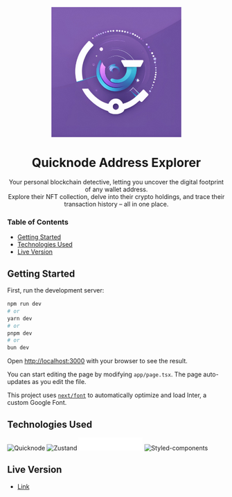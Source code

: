<div align="center">
    <img src="./public/logo.png" width="300px" />
    <h1>Quicknode Address Explorer</h1>
    <p>
    Your personal blockchain detective, letting you uncover the digital footprint of any wallet address.
    <br>
    Explore their NFT collection, delve into their crypto holdings, and trace their transaction history – all in one place.
    </p>
</div>

### Table of Contents

- [Getting Started](#getting-started)
- [Technologies Used](#technologies-used)
- [Live Version](#live-version)

## Getting Started

First, run the development server:

```bash
npm run dev
# or
yarn dev
# or
pnpm dev
# or
bun dev
```

Open [http://localhost:3000](http://localhost:3000) with your browser to see the result.

You can start editing the page by modifying `app/page.tsx`. The page auto-updates as you edit the file.

This project uses [`next/font`](https://nextjs.org/docs/basic-features/font-optimization) to automatically optimize and load Inter, a custom Google Font.

## Technologies Used

<div align="left">
    <img alt="Quicknode" src="https://www.quicknode.com/docs/img/logo.svg"  height="30px" title="Quicknode" />
    <img alt="Zustand" src="https://docs.pmnd.rs/_next/image?url=%2F_next%2Fstatic%2Fmedia%2Fzustand-icon.8507f6a0.png&w=2048&q=75" height="30px" title="Zustand" />
    <img alt="Next.js" src="./public/next-light.svg" height="30px" title="Next.js" /> 
    <img alt="Styled-components" src="https://styled-components.com/nav-logo.png"  height="30px" title="Styled-components" />
</div>

## Live Version

- [Link]()
